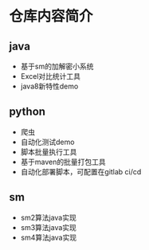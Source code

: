 # 仓库内容简介
## java
- 基于sm的加解密小系统
- Excel对比统计工具
- java8新特性demo
## python
- 爬虫
- 自动化测试demo
- 脚本批量执行工具
- 基于maven的批量打包工具
- 自动化部署脚本，可配置在gitlab ci/cd

## sm
- sm2算法java实现
- sm3算法java实现
- sm4算法java实现
